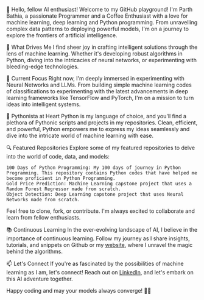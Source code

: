 👋 Hello, fellow AI enthusiast! Welcome to my GitHub playground!
I'm Parth Bathia, a passionate Programmer and a Coffee Enthusiast with a love for machine learning, deep learning and Python programming. From unravelling complex data patterns to deploying powerful models, I'm on a journey to explore the frontiers of artificial intelligence.

🤖 What Drives Me
I find sheer joy in crafting intelligent solutions through the lens of machine learning. Whether it's developing robust algorithms in Python, diving into the intricacies of neural networks, or experimenting with bleeding-edge technologies.

🚀 Current Focus
Right now, I'm deeply immersed in experimenting with Neural Networks and LLMs. From building simple machine learning codes of classifications to experimenting with the latest advancements in deep learning frameworks like TensorFlow and PyTorch, I'm on a mission to turn ideas into intelligent systems.

🐍 Pythonista at Heart
Python is my language of choice, and you'll find a plethora of Pythonic scripts and projects in my repositories. Clean, efficient, and powerful, Python empowers me to express my ideas seamlessly and dive into the intricate world of machine learning with ease.

🔍 Featured Repositories
Explore some of my featured repositories to delve into the world of code, data, and models:

    100 Days of Python Programming: My 100 days of journey in Python Programming. This repository contains Python codes that have helped me become proficient in Python Programming.
    Gold Price Prediction: Machine Learning capstone project that uses a Random Forest Regressor made from scratch.
    Object Detection: Deep Learning capstone project that uses Neural Networks made from scratch.

Feel free to clone, fork, or contribute. I'm always excited to collaborate and learn from fellow enthusiasts.

📚 Continuous Learning
In the ever-evolving landscape of AI, I believe in the importance of continuous learning. Follow my journey as I share insights, tutorials, and snippets on Github or my [website](parthbathia.com), where I unravel the magic behind the algorithms.

📫 Let's Connect
If you're as fascinated by the possibilities of machine learning as I am, let's connect! Reach out on [LinkedIn](https://www.linkedin.com/in/parthbathia), and let's embark on this AI adventure together.

Happy coding and may your models always converge! 🤖🚀
